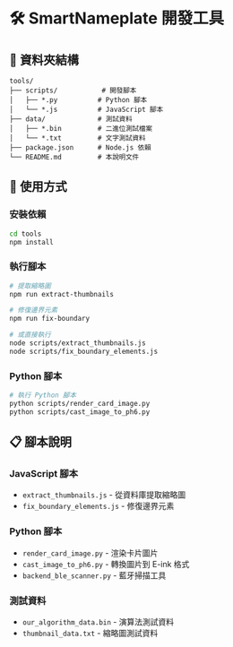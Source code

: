 # 🛠️ SmartNameplate 開發工具

## 📁 資料夾結構

```
tools/
├── scripts/           # 開發腳本
│   ├── *.py          # Python 腳本
│   └── *.js          # JavaScript 腳本
├── data/             # 測試資料
│   ├── *.bin         # 二進位測試檔案
│   └── *.txt         # 文字測試資料
├── package.json      # Node.js 依賴
└── README.md         # 本說明文件
```

## 🚀 使用方式

### 安裝依賴
```bash
cd tools
npm install
```

### 執行腳本
```bash
# 提取縮略圖
npm run extract-thumbnails

# 修復邊界元素
npm run fix-boundary

# 或直接執行
node scripts/extract_thumbnails.js
node scripts/fix_boundary_elements.js
```

### Python 腳本
```bash
# 執行 Python 腳本
python scripts/render_card_image.py
python scripts/cast_image_to_ph6.py
```

## 📋 腳本說明

### JavaScript 腳本
- `extract_thumbnails.js` - 從資料庫提取縮略圖
- `fix_boundary_elements.js` - 修復邊界元素

### Python 腳本
- `render_card_image.py` - 渲染卡片圖片
- `cast_image_to_ph6.py` - 轉換圖片到 E-ink 格式
- `backend_ble_scanner.py` - 藍牙掃描工具

### 測試資料
- `our_algorithm_data.bin` - 演算法測試資料
- `thumbnail_data.txt` - 縮略圖測試資料 